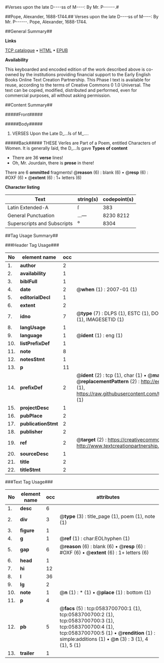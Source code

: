#Verses upon the late D----ss of M----: By Mr. P------.#

##Pope, Alexander, 1688-1744.##
Verses upon the late D----ss of M----: By Mr. P------.
Pope, Alexander, 1688-1744.

##General Summary##

**Links**

[TCP catalogue](http://www.ota.ox.ac.uk/tcp/)  • 
[HTML](http://tei.it.ox.ac.uk/tcp/Texts-HTML/free/004/004809339.html)  • 
[EPUB](http://tei.it.ox.ac.uk/tcp/Texts-EPUB/free/004/004809339.epub)

**Availability**

This keyboarded and encoded edition of the
	       work described above is co-owned by the institutions
	       providing financial support to the Early English Books
	       Online Text Creation Partnership. This Phase I text is
	       available for reuse, according to the terms of Creative
	       Commons 0 1.0 Universal. The text can be copied,
	       modified, distributed and performed, even for
	       commercial purposes, all without asking permission.


##Content Summary##

#####Front#####

#####Body#####

1. VERSES Upon the Late D_…ſs of M_….

#####Back#####
THESE Verſes are Part of a Poem, entitled Characters of Women. It is generally ſaid, the D_…ſs gave 
**Types of content**

  * There are 36 **verse** lines!
  * Oh, Mr. Jourdain, there is **prose** in there!

There are 6 **ommitted** fragments! 
 @__reason__ (6) : blank (6)  •  @__resp__ (6) : #OXF (6)  •  @__extent__ (6) : 1+ letters (6)

**Character listing**


|Text|string(s)|codepoint(s)|
|---|---|---|
|Latin Extended-A|ſ|383|
|General Punctuation|…—|8230 8212|
|Superscripts             and Subscripts|⁰|8304|

##Tag Usage Summary##

###Header Tag Usage###

|No|element name|occ|attributes|
|---|---|---|---|
|1.|__author__|2||
|2.|__availability__|1||
|3.|__biblFull__|1||
|4.|__date__|2| @__when__ (1) : 2007-01 (1)|
|5.|__editorialDecl__|1||
|6.|__extent__|2||
|7.|__idno__|7| @__type__ (7) : DLPS (1), ESTC (1), DOCNO (1), TCP (1), GALEDOCNO (1), CONTENTSET (1), IMAGESETID (1)|
|8.|__langUsage__|1||
|9.|__language__|1| @__ident__ (1) : eng (1)|
|10.|__listPrefixDef__|1||
|11.|__note__|8||
|12.|__notesStmt__|1||
|13.|__p__|11||
|14.|__prefixDef__|2| @__ident__ (2) : tcp (1), char (1)  •  @__matchPattern__ (2) : ([0-9\-]+):([0-9IVX]+) (1), (.+) (1)  •  @__replacementPattern__ (2) : http://eebo.chadwyck.com/downloadtiff?vid=$1&page=$2 (1), https://raw.githubusercontent.com/textcreationpartnership/Texts/master/tcpchars.xml#$1 (1)|
|15.|__projectDesc__|1||
|16.|__pubPlace__|2||
|17.|__publicationStmt__|2||
|18.|__publisher__|2||
|19.|__ref__|2| @__target__ (2) : https://creativecommons.org/publicdomain/zero/1.0/ (1), http://www.textcreationpartnership.org/docs/. (1)|
|20.|__sourceDesc__|1||
|21.|__title__|2||
|22.|__titleStmt__|2||


###Text Tag Usage###

|No|element name|occ|attributes|
|---|---|---|---|
|1.|__desc__|6||
|2.|__div__|3| @__type__ (3) : title_page (1), poem (1), note (1)|
|3.|__figure__|1||
|4.|__g__|1| @__ref__ (1) : char:EOLhyphen (1)|
|5.|__gap__|6| @__reason__ (6) : blank (6)  •  @__resp__ (6) : #OXF (6)  •  @__extent__ (6) : 1+ letters (6)|
|6.|__head__|1||
|7.|__hi__|12||
|8.|__l__|36||
|9.|__lg__|2||
|10.|__note__|1| @__n__ (1) : * (1)  •  @__place__ (1) : bottom (1)|
|11.|__p__|4||
|12.|__pb__|5| @__facs__ (5) : tcp:0583700700:1 (1), tcp:0583700700:2 (1), tcp:0583700700:3 (1), tcp:0583700700:4 (1), tcp:0583700700:5 (1)  •  @__rendition__ (1) : simple:additions (1)  •  @__n__ (3) : 3 (1), 4 (1), 5 (1)|
|13.|__trailer__|1||
